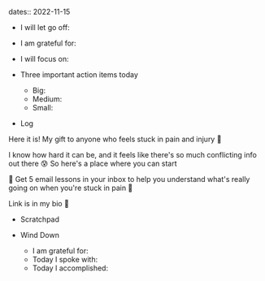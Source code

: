 dates:: 2022-11-15

- I will let go off:
- I am grateful for:
- I will focus on:

- Three important action items today
	- Big:
	- Medium:
	- Small:

- Log

Here it is! My gift to anyone who feels stuck in pain and injury 🎁

I know how hard it can be, and it feels like there's so much conflicting info out there 😰 So here's a place where you can start

📨  Get 5 email lessons in your inbox to help you understand what's really going on when you're stuck in pain 🤔

Link is in my bio 🙂



- Scratchpad

- Wind Down
	- I am grateful for:
	- Today I spoke with:
	- Today I accomplished: